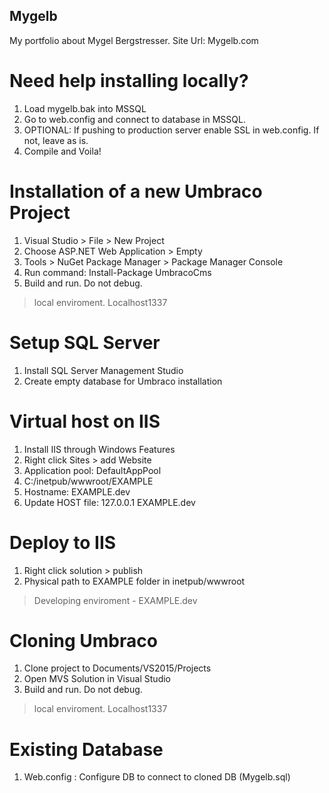 ## Mygelb
My portfolio about Mygel Bergstresser. 
Site Url: Mygelb.com

# Need help installing locally?
1. Load mygelb.bak into MSSQL
2. Go to web.config and connect to database  in MSSQL.
3. OPTIONAL: If pushing to production server enable SSL in web.config. If not, leave as is.
4. Compile and Voila! 

# Installation of a new Umbraco Project
1. Visual Studio > File > New Project
2. Choose ASP.NET Web Application > Empty
3. Tools > NuGet Package Manager > Package Manager Console
4. Run command: Install-Package UmbracoCms
5. Build and run. Do not debug. 
> local enviroment. Localhost1337

# Setup SQL Server
1. Install SQL Server Management Studio
2. Create empty database for Umbraco installation

# Virtual host on IIS
1. Install IIS through Windows Features
2. Right click Sites > add Website
3. Application pool: DefaultAppPool
4. C:/inetpub/wwwroot/EXAMPLE
5. Hostname: EXAMPLE.dev
6. Update HOST file: 127.0.0.1 EXAMPLE.dev

# Deploy to IIS
1. Right click solution > publish
2. Physical path to EXAMPLE folder in inetpub/wwwroot
> Developing enviroment - EXAMPLE.dev

# Cloning Umbraco
1. Clone project to Documents/VS2015/Projects
2. Open MVS Solution in Visual Studio
3. Build and run. Do not debug. 
> local enviroment. Localhost1337

# Existing Database
1. Web.config : Configure DB to connect to cloned DB (Mygelb.sql)

